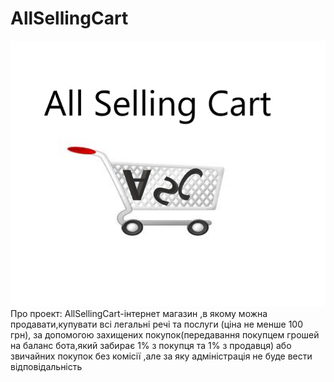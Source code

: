 # AllSellingCart
![](jjj.png)
Про проект:
AllSellingCart-інтернет магазин ,в якому можна продавати,купувати всі легальні речі та послуги (ціна не менше 100 грн), за допомогою захищених покупок(передавання покупцем грошей на баланс бота,який забирає 1% з покупця та 1% з продавця)  або звичайних покупок без комісії  ,але за яку адміністрація не буде вести відповідальність
